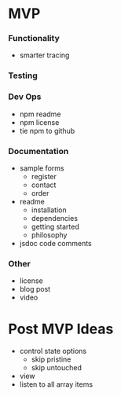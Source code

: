 # MVP

### Functionality
- smarter tracing

### Testing

### Dev Ops
- npm readme
- npm license
- tie npm to github

### Documentation
- sample forms
  - register
  - contact
  - order
- readme
  - installation
  - dependencies
  - getting started
  - philosophy
- jsdoc code comments

### Other
- license
- blog post
- video


# Post MVP Ideas
- control state options
  - skip pristine
  - skip untouched
- view
- listen to all array items